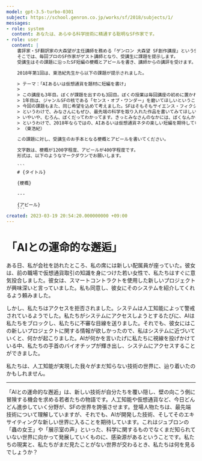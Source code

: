 ```yaml
---
model: gpt-3.5-turbo-0301
subject: https://school.genron.co.jp/works/sf/2018/subjects/1/
messages:
- role: system
  content: あなたは、あらゆる科学技術に精通する聡明なSF作家です。
- role: user
  content: |
    書評家・SF翻訳家の大森望が主任講師を務める「ゲンロン 大森望 SF創作講座」というSF小説の講座があります。
    そこでは、毎回プロのSF作家がゲスト講師となり、受講生に課題を提示します。
    受講生はその課題に沿ったSF短編の梗概とアピールを書き、講師からの講評を受けます。

    2018年第1回は、東浩紀先生から以下の課題が提示されました。

    > テーマ：「AIあるいは仮想通貨を題材に短編を書け」
    >
    > この講座も3年目。ぼくが課題を出すのも3回目。ぼくの授業は毎回講座の初めに置かれています。
    > 1年目は、ジャンルSFの核である「センス・オブ・ワンダー」を磨いてほしいということで、「変な世界を設定せよ」という課題を出しました。2年目は逆に、日常の延長にSFを持ち込む手腕を見たいということで、「五反田をSFにせよ」という課題を出しました。いずれも、これからの厳しい1年（創作講座のスケジュールはまじめに取り組むとかなりハードです）に向かいあうにあたり、まずはSFとはなにか、SFでなにができるかを真剣に考えてほしいという希望を込めて設定した課題です。
    > 今回の課題もまた、同じ希望を込めて考えました。SFはそもそもサイエンス・フィクションの略。つまり科学小説です。SFの歩みは科学の進歩と切ってもきれない関係があり、名作のなかには、それぞれの時代の最先端の科学的知見や技術的可能性を大胆に取り入れたものが少なくありません。アイザック・アシモフは科学ライターとしても有名なひとでした。
    > というわけで、みなさんにもぜひ、最先端の科学を取り入れた作品を書いてみてほしいと考えました。そして2018年の日本で最先端といえば、それはもう、AIとか仮想通貨とかシンギュラリティとか、そういうのに決まっている。だからそれで書いてもらいたい次第です。
    > いやいや、むろん、ぼくだってわかってます。きっとみなさんのなかには、ぼくなんかより科学知識の豊富なかたがいて、そんな手垢のついたネタよりもっと知的でわくわくする話題があるよ、そっちこそ本当の最先端だよ、人類を変えるんだよと言いたいひとが多いにちがいありません。そりゃそうに決まっている。科学の世界は広大ですからね。けれども、ほら、みなさんは「プロ」を目指すわけです。プロとはなにか。それはアマチュアを相手にする人々です。プロの作家とは、同僚の研究者向けに小説を書くのではなく（そういうひともいるのですが）、一般読者に向けて、「彼らが想像する最先端」を書かなきゃいけない職業です。そもそもプロになったら、週刊誌や新聞にも書かなければいけない。担当記者や編集者は、準惑星と小惑星の区別もついていないし、ウィルスと細菌の区別もついていないかもしれません。現実はそんなもんです。そしてそんななか、SF作家というだけで、AIや仮想通貨にも詳しいとカンチガイされ、コメントを求められる時代が来るわけです（来ないかもしれないけど）。そのときの準備をいまからしておこう、ということですね！
    > というわけで、2018年ならではの、AIあるいは仮想通貨ネタの楽しい短編を期待しています！
    > （東浩紀）

    この課題に対し、受講生のお手本となる梗概とアピールを書いてください。

    文字数は、梗概が1200字程度、アピールが400字程度です。
    形式は、以下のようなマークダウンでお願いします。

    ```
    # {タイトル}

    {梗概}

    ---

    {アピール}
    ```
created: 2023-03-19 20:54:20.000000000 +09:00
---
```

# 「AIとの運命的な邂逅」

ある日、私が会社を訪れたところ、私の席には新しい配属員が座っていた。彼女は、前の職場で仮想通貨取引の知識を身につけた若い女性で、私たちはすぐに意気投合しました。彼女は、スマートコントラクトを使用した新しいプロジェクトが興味深いと言っていました。私も同意し、彼女にそのシステムを紹介してくれるよう頼みました。

しかし、私たちはアクセスを拒否されました。システムは人工知能によって警戒されているようでした。私たちがシステムにアクセスしようとするたびに、AIは私たちをブロックし、私たちに不審な目線を送りました。それでも、彼女にはこの新しいプロジェクトに関する情報が欲しかったので、私はシステムに近づいていくと、何かが起こりました。AIが何かを言いたげに私たちに視線を投げかけている中、私たちの手首のバイオチップが輝き出し、システムにアクセスすることができました。

私たちは、人工知能が実現した我々がまだ知らない技術の世界に、辿り着いたのかもしれません。

---

「AIとの運命的な邂逅」は、新しい技術が自分たちを覆い隠し、壁の向こう側に冒険する機会を求める若者たちの物語です。人工知能や仮想通貨など、今日どんどん進歩していく分野が、SFの世界を誇張させます。登場人物たちは、最先端技術について理解していますが、それでも、AIが開発した技術、そしてそのエキサイティングな新しい世界に入ることを期待しています。これはジュブロンの「蟲の女王」や「展示室の声」といった、科学に関するものでなくまだ知られていない世界に向かって発展していくものに、感染源があるということです。私たちの現実と、私たちがまだ見たことがない世界が交わるとき、私たちは何を見るでしょうか？

